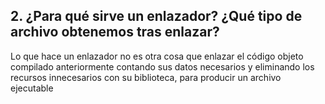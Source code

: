 ## 2. ¿Para qué sirve un enlazador? ¿Qué tipo de archivo obtenemos tras enlazar?

Lo que hace un enlazador no es otra cosa que enlazar el código objeto compilado anteriormente contando sus datos necesarios y eliminando los recursos innecesarios con su biblioteca, para producir un archivo ejecutable
